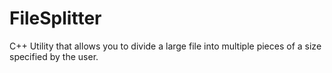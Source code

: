 # FileSplitter
C++ Utility that allows you to divide a large file into multiple pieces of a size specified by the user.
